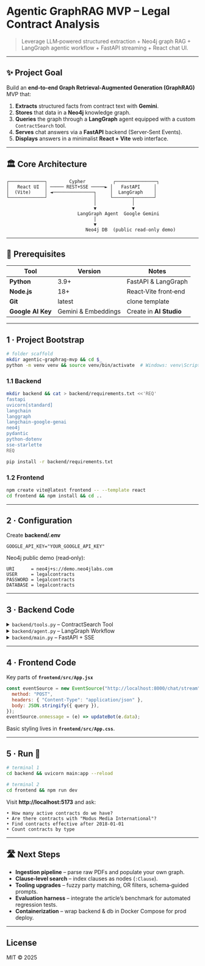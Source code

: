 # Agentic GraphRAG MVP – Legal Contract Analysis

> Leverage LLM‑powered structured extraction + Neo4j graph RAG + LangGraph agentic workflow + FastAPI streaming + React chat UI.

---

## ✨ Project Goal

Build an **end‑to‑end Graph Retrieval‑Augmented Generation (GraphRAG)** MVP that:

1. **Extracts** structured facts from contract text with **Gemini**.  
2. **Stores** that data in a **Neo4j** knowledge graph.  
3. **Queries** the graph through a **LangGraph** agent equipped with a custom `ContractSearch` tool.  
4. **Serves** chat answers via a **FastAPI** backend (Server‑Sent Events).  
5. **Displays** answers in a minimalist **React + Vite** web interface.

---

## 🏛️ Core Architecture

```
┌─────────────┐        Cypher          ┌───────────────┐
│   React UI  │ ───── REST+SSE ─────► │   FastAPI     │
│  (Vite)     │ ◄───────────────┐     │  LangGraph    │
└─────────────┘                 │     └───────┬───────┘
                                │             │
                                ▼             ▼
                          LangGraph Agent  Google Gemini
                                │
                                ▼
                             Neo4j DB  (public read‑only demo)
```

---

## 🚦 Prerequisites

| Tool | Version | Notes |
|------|---------|-------|
| **Python** | 3.9+ | FastAPI & LangGraph |
| **Node.js** | 18+ | React‑Vite front‑end |
| **Git** | latest | clone template |
| **Google AI Key** | Gemini & Embeddings | Create in **AI Studio** |

---

## 1 · Project Bootstrap

```bash
# folder scaffold
mkdir agentic-graphrag-mvp && cd $_
python -m venv venv && source venv/bin/activate  # Windows: venv\Scripts\activate
```

### 1.1 Backend

```bash
mkdir backend && cat > backend/requirements.txt <<'REQ'
fastapi
uvicorn[standard]
langchain
langgraph
langchain-google-genai
neo4j
pydantic
python-dotenv
sse-starlette
REQ

pip install -r backend/requirements.txt
```

### 1.2 Frontend

```bash
npm create vite@latest frontend -- --template react
cd frontend && npm install && cd ..
```

---

## 2 · Configuration

Create **backend/.env**

```env
GOOGLE_API_KEY="YOUR_GOOGLE_API_KEY"
```

Neo4j public demo (read‑only):

```text
URI      = neo4j+s://demo.neo4jlabs.com
USER     = legalcontracts
PASSWORD = legalcontracts
DATABASE = legalcontracts
```

---

## 3 · Backend Code

<details>
<summary><code>backend/tools.py</code> – ContractSearch Tool</summary>

```python
# abridged
class ContractSearchTool(BaseTool):
    name = "ContractSearch"
    ...
    def _run(self, **kwargs):
        embeddings = GoogleGenerativeAIEmbeddings(model="models/embedding-001")
        driver = GraphDatabase.driver(
            "neo4j+s://demo.neo4jlabs.com",
            auth=("legalcontracts", "legalcontracts")
        )
        # dynamic Cypher generation …
```
</details>

<details>
<summary><code>backend/agent.py</code> – LangGraph Workflow</summary>

```python
def create_agent_graph():
    llm = ChatGoogleGenerativeAI(model="gemini-1.5-pro-latest", temperature=0)
    tools = [ContractSearchTool()]
    agent = llm.bind_tools(tools)

    graph = StateGraph(AgentState)
    graph.add_node("agent", lambda s: agent_node(s, agent, "agent"))
    graph.add_node("tools", ToolNode(tools))
    graph.set_entry_point("agent")

    def should_continue(state):
        last = state["messages"][-1]
        return "tools" if last.tool_calls else END

    graph.add_conditional_edges("agent", should_continue)
    graph.add_edge("tools", "agent")
    return graph.compile()
```
</details>

<details>
<summary><code>backend/main.py</code> – FastAPI + SSE</summary>

```python
app = FastAPI()
app.add_middleware(CORSMiddleware,
    allow_origins=["http://localhost:5173"], allow_methods=["*"], allow_headers=["*"]
)

agent_chain = create_agent_graph()

@app.post("/chat/stream")
async def chat_stream(req: ChatRequest):
    async def events():
        async for chunk in agent_chain.astream({"messages": [HumanMessage(content=req.query)]}):
            if "agent" in chunk:
                msg = chunk["agent"]["messages"][-1].content
                if msg:
                    yield f"data: {msg}\n\n"
            await asyncio.sleep(0.1)
    return EventSourceResponse(events())
```
</details>

---

## 4 · Frontend Code

Key parts of **`frontend/src/App.jsx`**

```jsx
const eventSource = new EventSource("http://localhost:8000/chat/stream", {
  method: "POST",
  headers: { "Content-Type": "application/json" },
  body: JSON.stringify({ query }),
});
eventSource.onmessage = (e) => updateBot(e.data);
```

Basic styling lives in **`frontend/src/App.css`**.

---

## 5 · Run 🚀

```bash
# terminal 1
cd backend && uvicorn main:app --reload

# terminal 2
cd frontend && npm run dev
```

Visit **http://localhost:5173** and ask:

```text
• How many active contracts do we have?
• Are there contracts with "Modus Media International"?
• Find contracts effective after 2018‑01‑01
• Count contracts by type
```

---

## 🛣️ Next Steps

* **Ingestion pipeline** – parse raw PDFs and populate your own graph.  
* **Clause‑level search** – index clauses as nodes (`:Clause`).  
* **Tooling upgrades** – fuzzy party matching, OR filters, schema‑guided prompts.  
* **Evaluation harness** – integrate the article’s benchmark for automated regression tests.  
* **Containerization** – wrap backend & db in Docker Compose for prod deploy.

---

## License

MIT © 2025
